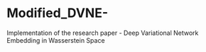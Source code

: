 # Modified_DVNE-
Implementation of the research paper - Deep Variational Network Embedding in Wasserstein Space
